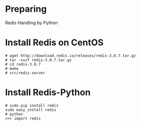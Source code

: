 # Preparing
Redis Handling by Python

# Install Redis on CentOS
    # wget http://download.redis.io/releases/redis-3.0.7.tar.gz
    # tar -xvzf redis-3.0.7.tar.gz
    # cd redis-3.0.7
    # make
    # src/redis-server
  
# Install Redis-Python
    # sudo pip install redis
    sudo easy_install redis
    # python
    >>> import redis
  
